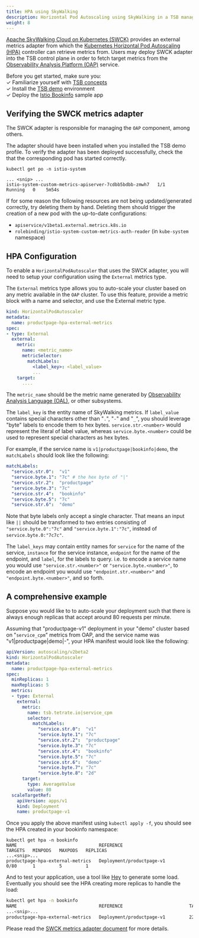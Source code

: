 ```yaml
---
title: HPA using SkyWalking
description: Horizontal Pod Autoscaling using SkyWalking in a TSB managed cluster
weight: 8
---
```


[Apache SkyWalking Cloud on Kubernetes (SWCK)](https://github.com/apache/skywalking-swck) provides an external metrics adapter from which the [Kubernetes Horizontal Pod Autoscaling (HPA)](https://kubernetes.io/docs/tasks/run-application/horizontal-pod-autoscale/) controller can retrieve metrics from. Users may deploy SWCK adapter into the TSB control plane in order to fetch target metrics from the [Observability Analysis Platform (OAP)](https://skywalking.apache.org/docs/main/latest/en/concepts-and-designs/backend-overview/) service.

Before you get started, make sure you: <br />
✓ Familiarize yourself with [TSB concepts](../concepts/toc) <br />
✓ Install the [TSB demo](../setup/self_managed/demo-installation) environment <br />
✓ Deploy the [Istio Bookinfo](../quickstart/deploy_sample_app) sample app <br />

## Verifying the SWCK metrics adapter

The SWCK adapter is responsible for managing the `OAP` component, among others.

The adapter should have been installed when you installed the TSB demo profile.
To verify the adapter has been deployed successfully, check the that the
corresponding pod has started correctly.

```bash{promptUser: "alice"}
kubectl get po -n istio-system

... <snip> ...
istio-system-custom-metrics-apiserver-7cdbb5bdbb-zmwh7   1/1     Running   0    5m54s
```

If for some reason the following resources are not being updated/generated correctly,
try deleting them by hand. Deleting them should trigger the creation of a new pod
with the up-to-date configurations:

* `apiservice/v1beta1.external.metrics.k8s.io`
* `rolebinding/istio-system-custom-metrics-auth-reader` (in `kube-system` namespace)

## HPA Configuration

To enable a `HorizontalPodAutoscaler` that uses the SWCK adapter, you will need to
setup your configuration using the `External` metrics type.

The `External` metrics type allows you to auto-scale your cluster based on any metric
available in the `OAP` cluster. To use this feature, provide a metric block with a
name and selector, and use the External metric type.

```yaml
kind: HorizontalPodAutoscaler
metadata:
  name: productpage-hpa-external-metrics
spec:
- type: External
  external:
    metric:
      name: <metric_name>
      metricSelector:
        matchLabels:
          <label_key>: <label_value>
          ...
    target:
      ....
```

The `metric_name` should be the metric name generated by [Observability Analysis Language (OAL)](https://skywalking.apache.org/docs/main/latest/en/concepts-and-designs/oal/), or other subsystems.

The `label_key` is the entity name of SkyWalking metrics. If `label_value` contains special
characters other than "`.`", "`-`" and "`_`", you should leverage "byte" labels to encode them to
hex bytes. `service.str.<number>` would represent the literal of label value, whereas
`service.byte.<number>` could be used to represent special characters as hex bytes.

For example, if the service name is `v1|productpage|bookinfo|demo`, the `matchLabels` should
look like the following:

```yaml
matchLabels:
  "service.str.0":  "v1"
  "service.byte.1": "7c" # the hex byte of "|"
  "service.str.2":  "productpage"
  "service.byte.3": "7c"
  "service.str.4":  "bookinfo"
  "service.byte.5": "7c"
  "service.str.6":  "demo"
```

Note that byte labels only accept a single character. That means an input like `||` should be transformed to two entries consisting of `"service.byte.0":"7c"` and `"service.byte.1":"7c"`, instead of `service.byte.0:"7c7c"`.

The `label_keys` may contain entity names for `service` for the name of the service, `instance` for the service instance, `endpoint` for the name of the endpoint, and `label`, for the labels to query. i.e. to encode a service name you would use `"service.str.<number>"` or `"service.byte.<number>"`, to encode an endpoint you would use `"endpoint.str.<number>"` and `"endpoint.byte.<number>"`, and so forth.

## A comprehensive example

Suppose you would like to to auto-scale your deployment such that there is always enough replicas that accept around 80 requests per minute. 

Assuming that "productpage-v1" deployment in your "demo" cluster based on "`service_cpm`" metrics from OAP, and the service name was "v1|productpage|demo|-", your HPA manifest would look like the following:

```yaml
apiVersion: autoscaling/v2beta2
kind: HorizontalPodAutoscaler
metadata:
  name: productpage-hpa-external-metrics
spec:
  minReplicas: 1
  maxReplicas: 5
  metrics:
  - type: External
    external:
      metric:
        name: tsb.tetrate.io|service_cpm
        selector:
          matchLabels:
            "service.str.0":  "v1"
            "service.byte.1": "7c"
            "service.str.2":  "productpage"
            "service.byte.3": "7c"
            "service.str.4":  "bookinfo"
            "service.byte.5": "7c"
            "service.str.6":  "demo"
            "service.byte.7": "7c"
            "service.byte.8": "2d"
      target:
        type: AverageValue
        value: 80
  scaleTargetRef:
    apiVersion: apps/v1
    kind: Deployment
    name: productpage-v1
```

Once you apply the above manifest using `kubectl apply -f`, you should see the HPA created in your bookinfo namespace:

```bas
kubectl get hpa -n bookinfo
NAME                               REFERENCE                         TARGETS   MINPODS   MAXPODS   REPLICAS   
...<snip>...
productpage-hpa-external-metrics   Deployment/productpage-v1         0/80      1         5         1        
```

And to test your application, use a tool like [Hey](https://github.com/rakyll/hey) to generate some load.
Eventually you should see the HPA creating more replicas to handle the load:

```bash
kubectl get hpa -n bookinfo
NAME                               REFERENCE                         TARGETS   MINPODS   MAXPODS   REPLICAS   
...<snip>...
productpage-hpa-external-metrics   Deployment/productpage-v1         2252/80   1         10        4  
```



Please read the [SWCK metrics adapter document](https://github.com/apache/skywalking-swck/blob/0.3.0/docs/custom-metrics-adapter) for more details.


